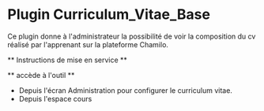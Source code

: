 Plugin Curriculum_Vitae_Base
===============
Ce plugin donne à l'administrateur la possibilité de voir la composition du cv réalisé par l'apprenant sur
 la plateforme Chamilo.

** Instructions de mise en service **


** accède à l'outil **

- Depuis l'écran Administration pour configurer le curriculum vitae.
- Depuis l'espace cours






